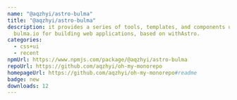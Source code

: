 ```yaml
---
name: "@aqzhyi/astro-bulma"
title: "@aqzhyi/astro-bulma"
description: it provides a series of tools, templates, and components using
  bulma.io for building web applications, based on withAstro.
categories:
  - css+ui
  - recent
npmUrl: https://www.npmjs.com/package/@aqzhyi/astro-bulma
repoUrl: https://github.com/aqzhyi/oh-my-monorepo
homepageUrl: https://github.com/aqzhyi/oh-my-monorepo#readme
badge: new
downloads: 12
---
```

